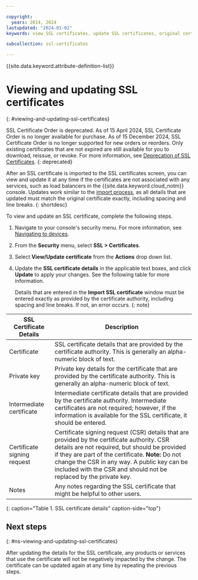 ```yaml
---

copyright:
  years: 2014, 2024
lastupdated: "2024-01-02"
keywords: view SSL certificates, update SSL certificates, original certificates

subcollection: ssl-certificates

---
```


{{site.data.keyword.attribute-definition-list}}

# Viewing and updating SSL certificates
{: #viewing-and-updating-ssl-certificates}

SSL Certificate Order is deprecated. As of 15 April 2024, SSL Certificate Order is no longer available for purchase. As of 15 December 2024,  SSL Certificate Order is no longer supported for new orders or reorders. Only existing certificates that are not expired are still available for you to download, reissue, or revoke. For more information, see [Deprecation of SSL Certificates](/docs/ssl-certificates?topic=ssl-certificates-deprecation).
{: deprecated}

After an SSL certificate is imported to the SSL certificates screen, you can view and update it at any time if the certificates are not associated with any services, such as load balancers in the {{site.data.keyword.cloud_notm}} console. Updates work similar to the [import process](/docs/ssl-certificates?topic=ssl-certificates-importing-ssl-certificates#importing-ssl-certificates), as all details that are updated must match the original certificate exactly, including spacing and line breaks.
{: shortdesc}

To view and update an SSL certificate, complete the following steps.

1. Navigate to your console's security menu. For more information, see [Navigating to devices](/docs/ssl-certificates?topic=ssl-certificates-navigating-devices).
2. From the **Security** menu, select **SSL > Certificates**.
3. Select **View/Update certificate** from the **Actions** drop down list.
4. Update the **SSL certificate details** in the applicable text boxes, and click **Update** to apply your changes. See the following table for more information.

   Details that are entered in the **Import SSL certificate** window must be entered exactly as provided by the certificate authority, including spacing and line breaks. If not, an error occurs.
   {: note}

| SSL Certificate Details     | Description |
| --------------------------- | ----------- |
|Certificate                  | SSL certificate details that are provided by the certificate authority. This is generally an alpha-numeric block of text.|
|Private key                  | Private key details for the certificate that are provided by the certificate authority. This is generally an alpha-numeric block of text.|
|Intermediate certificate     | Intermediate certificate details that are provided by the certificate authority. Intermediate certificates are not required; however, if the information is available for the SSL certificate, it should be entered.|
|Certificate signing request  | Certificate signing request (CSR) details that are provided by the certificate authority. CSR details are not required, but should be provided if they are part of the certificate. **Note:** Do not change the CSR in any way. A public key can be included with the CSR and should not be replaced by the private key.|
|Notes                        | Any notes regarding the SSL certificate that might be helpful to other users.|
{: caption="Table 1. SSL certificate details" caption-side="top"}

## Next steps
{: #ns-viewing-and-updating-ssl-certificates}

After updating the details for the SSL certificate, any products or services that use the certificate will not be negatively impacted by the change. The certificate can be updated again at any time by repeating the previous steps.
